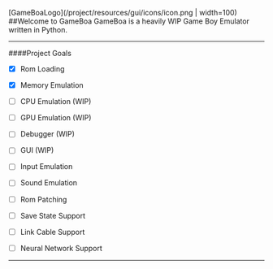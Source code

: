[GameBoaLogo](/project/resources/gui/icons/icon.png | width=100)
##Welcome to GameBoa
GameBoa is a heavily WIP Game Boy Emulator written in Python.
___


####Project Goals
- [x] Rom Loading
- [X] Memory Emulation


- [ ] CPU Emulation (WIP)
- [ ] GPU Emulation (WIP)
- [ ] Debugger (WIP)
- [ ] GUI (WIP)


- [ ] Input Emulation
- [ ] Sound Emulation
- [ ] Rom Patching
- [ ] Save State Support
- [ ] Link Cable Support
- [ ] Neural Network Support
___
